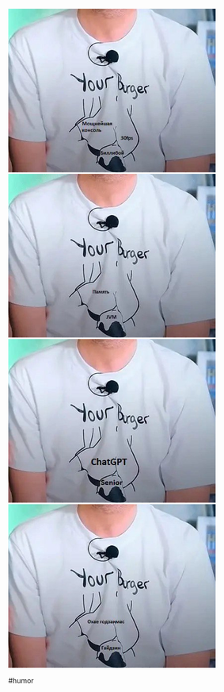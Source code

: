 ![alt text](<Your burger/image1.png>)
![alt text](<Your burger/image2.png>)
![alt text](<Your burger/image3.png>)
![alt text](<Your burger/image4.png>)

#humor